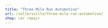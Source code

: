 ```yaml
---
title: "Three Mile Run Automotive"
url: /sellersville/three-mile-run-automotive/
shop: car repair
---
```

